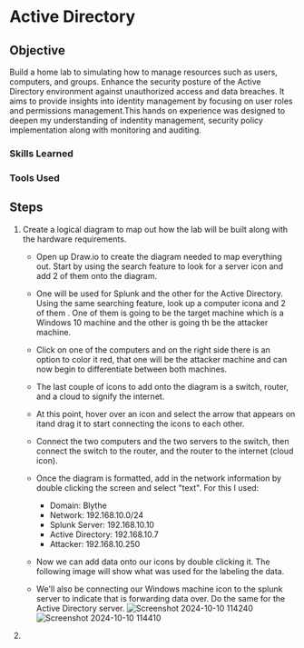 # Active Directory

## Objective
Build a home lab to simulating how to manage resources such as users, computers, and groups. Enhance the security posture of the Active Directory environment against unauthorized access and data breaches.  It aims to provide insights into identity management by focusing on user roles and permissions management.This hands on experience was designed to deepen my understanding of indentity management, security policy implementation along with monitoring and auditing.


### Skills Learned 



### Tools Used 



## Steps
1. Create a logical diagram to map out how the lab will be built along with the hardware requirements.
   - Open up Draw.io to create the diagram needed to map everything out. Start by using the search feature to look for a server icon and add 2 of them onto the diagram.
   - One will be used for Splunk and the other for the Active Directory. Using the same searching feature, look up a computer icona and 2 of them . One of them is going to be the target machine which is a Windows 10 machine and the other is going th be the attacker machine.
   - Click on one of the computers and on the right side there is an option to color it red, that one will be the attacker machine and can now begin to differentiate between both machines.
   - The last couple of icons to add onto the diagram is a switch, router, and a cloud to signify the internet.
   - At this point, hover over an icon and select the arrow that appears on itand drag it to start connecting the icons to each other.
   - Connect the two computers and the two servers to the switch, then connect the switch to the router, and the router to the internet (cloud icon).
   - Once the diagram is formatted, add in the network information by double clicking the screen and select "text". For this I used:
     * Domain: Blythe
     * Network: 192.168.10.0/24
     * Splunk Server: 192.168.10.10
     * Active Directory: 192.168.10.7
     * Attacker: 192.168.10.250
     
   - Now we can add data onto our icons by double clicking it. The following image will show what was used for the labeling the data.
   - We'll also be connecting our Windows machine icon to the splunk server to indicate that is forwarding data over. Do the same for the Active Directory server.
     ![Screenshot 2024-10-10 114240](https://github.com/user-attachments/assets/73a9b6bf-2bc4-4d4a-b6f9-130510b1a739) ![Screenshot 2024-10-10 114410](https://github.com/user-attachments/assets/d770af89-5a5d-4d75-a0e6-d69f551b94af)

2. 

